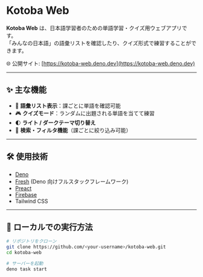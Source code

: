 # Kotoba Web

**Kotoba Web** は、日本語学習者のための単語学習・クイズ用ウェブアプリです。  
「みんなの日本語」の語彙リストを確認したり、クイズ形式で練習することができます。  

🌐 公開サイト: [https://kotoba-web.deno.dev](https://kotoba-web.deno.dev)

---

## ✨ 主な機能

- 📖 **語彙リスト表示**：課ごとに単語を確認可能  
- 🎮 **クイズモード**：ランダムに出題される単語を当てて練習  
- 🌓 **ライト / ダークテーマ切り替え**  
- 🔎 **検索・フィルタ機能**（課ごとに絞り込み可能）  

---

## 🛠 使用技術

- [Deno](https://deno.land/)  
- [Fresh](https://fresh.deno.dev/) (Deno 向けフルスタックフレームワーク)  
- [Preact](https://preactjs.com/)  
- [Firebase](https://console.firebase.google.com)
- Tailwind CSS  

---

## 🚀 ローカルでの実行方法

```bash
# リポジトリをクローン
git clone https://github.com/<your-username>/kotoba-web.git
cd kotoba-web

# サーバーを起動
deno task start
